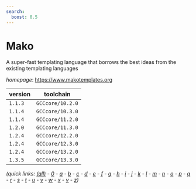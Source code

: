 ```yaml
---
search:
  boost: 0.5
---
```

# Mako

A super-fast templating language that borrows the best ideas from the existing templating languages

*homepage*: <https://www.makotemplates.org>

version | toolchain
--------|----------
``1.1.3`` | ``GCCcore/10.2.0``
``1.1.4`` | ``GCCcore/10.3.0``
``1.1.4`` | ``GCCcore/11.2.0``
``1.2.0`` | ``GCCcore/11.3.0``
``1.2.4`` | ``GCCcore/12.2.0``
``1.2.4`` | ``GCCcore/12.3.0``
``1.2.4`` | ``GCCcore/13.2.0``
``1.3.5`` | ``GCCcore/13.3.0``


*(quick links: [(all)](../index.md) - [0](../0/index.md) - [a](../a/index.md) - [b](../b/index.md) - [c](../c/index.md) - [d](../d/index.md) - [e](../e/index.md) - [f](../f/index.md) - [g](../g/index.md) - [h](../h/index.md) - [i](../i/index.md) - [j](../j/index.md) - [k](../k/index.md) - [l](../l/index.md) - [m](../m/index.md) - [n](../n/index.md) - [o](../o/index.md) - [p](../p/index.md) - [q](../q/index.md) - [r](../r/index.md) - [s](../s/index.md) - [t](../t/index.md) - [u](../u/index.md) - [v](../v/index.md) - [w](../w/index.md) - [x](../x/index.md) - [y](../y/index.md) - [z](../z/index.md))*


